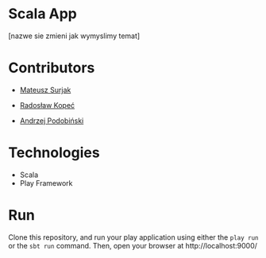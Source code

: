 # Scala App 
[nazwe sie zmieni jak wymyslimy temat]

# Contributors
- [Mateusz Surjak](https://github.com/surjak)

- [Radosław Kopeć](https://github.com/radekkpc)

- [Andrzej Podobiński](https://github.com/andrzejPodo)

# Technologies

- Scala
- Play Framework

# Run

Clone this repository, and run your play application using either the ```play run``` or the ```sbt run``` command. Then, open your browser at http://localhost:9000/
